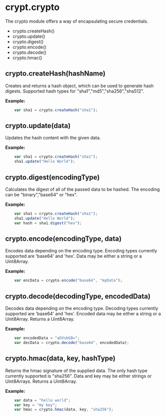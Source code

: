 # crypt.crypto
The crypto module offers a way of encapsulating secure credentials.

* crypto.createHash()
* crypto.update()
* crypto.digest()
* crypto.encode()
* crypto.decode()
* crypto.hmac()


## crypto.createHash(hashName)		

Creates and returns a hash object, which can be used to generate hash digests.
Supported hash types for "sha1","md5","sha256","sha512".
	
**Example:**
~~~javascript
	var sha1 = crypto.createHash("sha1");	
~~~

## crypto.update(data)
Updates the hash content with the given data. 

**Example:**
~~~javascript
	var sha1 = crypto.createHash("sha1");
	sha1.update("Hello World");
~~~

## crypto.digest(encodingType)
	
Calculates the digest of all of the passed data to be hashed. The encoding can be "binary","base64" or "hex".

**Example:**
~~~javascript
	var sha1 = crypto.createHash("sha1");
	sha1.update("Hello World");
	var hash = sha1.digest("hex");
~~~

## crypto.encode(encodingType, data)

Encodes data depending on the encoding type. 
Encoding types currently supported are 'base64' and 'hex'.
Data may be either a string or a Uint8Array.

**Example:**
~~~javascript
	var encData = crypto.encode("base64", "myData");
~~~

## crypto.decode(decodingType, encodedData)

Decodes data depending on the encoding type.
Decoding types currently supported are 'base64' and 'hex'.
Encoded data may be either a string or a Uint8Array.
Returns a Uint8Array.

**Example:**
~~~javascript
	var encodedData = "aGVsbG8=";
	var decData = crypto.decode("base64", encodedData);
~~~

## crypto.hmac(data, key, hashType)

Returns the hmac signature of the supplied data. 
The only hash type currently supported is "sha256".
Data and key may be either strings or Uint8Arrays.
Returns a Uint8Array.

**Example:**
~~~javascript
    var data = "hello world";
    var key = "my key";
    var hmac = crypto.hmac(data, key, "sha256");
~~~

